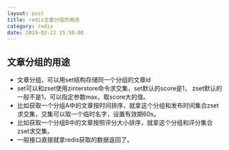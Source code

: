 ```yaml
---
layout: post
title: redis文章分组的用途
category: redis 
date: 2019-02-22 15:50:00
---
```



## 文章分组的用途
- 文章分组，可以用set结构存储同一个分组的文章id
- set可以和zset使用zinterstore命令求交集，set默认的score是1， zset默认的一般不是1，可以指定参数max，取score大的值。
- 比如获取一个分组A中的文章按时间排序，就拿这个分组和发布时间集合zset求交集，交集可以取一个临时名字，设置有效期60s。
- 比如获取一个分组B中的文章按照评分大小排序，就拿这个分组和评分集合zset求交集。
- 一般接口直接就拿redis获取的数据返回了。


